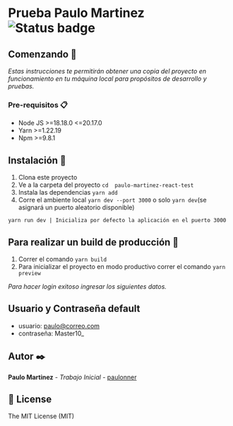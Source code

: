 # Prueba Paulo Martinez ![Status badge](https://img.shields.io/badge/status-in%20progress-yellow)

## Comenzando 🚀

_Estas instrucciones te permitirán obtener una copia del proyecto en funcionamiento en tu máquina local para propósitos de desarrollo y pruebas._

### Pre-requisitos 📋

* Node JS >=18.18.0 <=20.17.0
* Yarn >=1.22.19
* Npm >=9.8.1

## Instalación 🔧

1. Clona este proyecto
2. Ve a la carpeta del proyecto `cd  paulo-martinez-react-test`
3. Instala las dependencias `yarn add`
4. Corre el ambiente local `yarn dev --port 3000` o solo `yarn dev`(se asignará un puerto aleatorio disponible)

```
yarn run dev | Inicializa por defecto la aplicación en el puerto 3000
```

## Para realizar un build de producción 🚀
1. Correr el comando `yarn build`
2. Para inicializar el proyecto en modo productivo correr el comando `yarn preview`

_Para hacer login exitoso ingresar los siguientes datos._

## Usuario y Contraseña default
- usuario: paulo@correo.com
- contraseña: Master10_

## Autor ✒️
**Paulo Martinez** - *Trabajo Inicial* - [paulonner](https://github.com/paulonner)

## 🧾 License
The MIT License (MIT)
